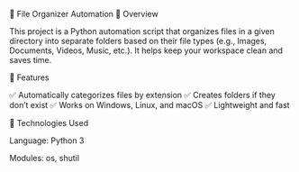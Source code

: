 📂 File Organizer Automation
🔹 Overview

This project is a Python automation script that organizes files in a given directory into separate folders based on their file types (e.g., Images, Documents, Videos, Music, etc.). It helps keep your workspace clean and saves time.

🔹 Features

✅ Automatically categorizes files by extension
✅ Creates folders if they don’t exist
✅ Works on Windows, Linux, and macOS
✅ Lightweight and fast

🔹 Technologies Used

Language: Python 3

Modules: os, shutil
